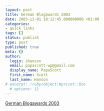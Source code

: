 ```yaml
---
layout: post
title: German Blogawards 2003
date: 2003-12-01 18:12:45.000000000 +01:00
categories:
- quick links
tags: []
status: publish
type: post
published: true
meta: {}
author:
  login: shanson
  email: papascott-wp@gmail.com
  display_name: PapaScott
  first_name: Scott
  last_name: Hanson
# excerpt: !ruby/object:Hpricot::Doc
  # options: {}
---
```

<p><a title="Shameless self-promotion, and proud of it!" href="http://blogawards.de/">German Blogawards 2003</a></p>
